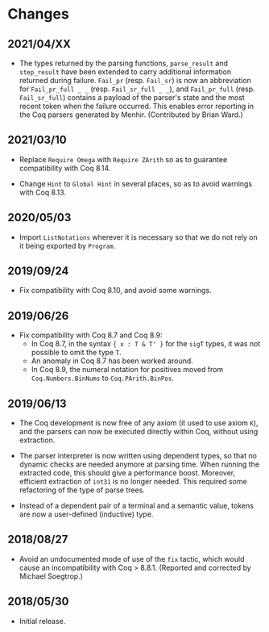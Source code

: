 # Changes

## 2021/04/XX

* The types returned by the parsing functions, `parse_result` and
  `step_result` have been extended to carry additional information
  returned during failure. `Fail_pr` (resp. `Fail_sr`) is now an
  abbreviation for `Fail_pr_full _ _` (resp. `Fail_sr_full _ _`), and
  `Fail_pr_full` (resp. `Fail_sr_full`) contains a payload of the
  parser's state and the most recent token when the failure occurred.
  This enables error reporting in the Coq parsers generated by Menhir.
  (Contributed by Brian Ward.)

## 2021/03/10

* Replace `Require Omega` with `Require ZArith`
  so as to guarantee compatibility with Coq 8.14.

* Change `Hint` to `Global Hint` in several places,
  so as to avoid warnings with Coq 8.13.

## 2020/05/03

* Import `ListNotations` wherever it is necessary so that we do not rely
  on it being exported by `Program`.

## 2019/09/24

* Fix compatibility with Coq 8.10, and avoid some warnings.

## 2019/06/26

* Fix compatibility with Coq 8.7 and Coq 8.9:
  * In Coq 8.7, in the syntax `{ x : T & T' }` for the `sigT` types,
    it was not possible to omit the type `T`.
  * An anomaly in Coq 8.7 has been worked around.
  * In Coq 8.9, the numeral notation for positives moved from
    `Coq.Numbers.BinNums` to `Coq.PArith.BinPos`.

## 2019/06/13

* The Coq development is now free of any axiom (it used to use axiom
  `K`), and the parsers can now be executed directly within Coq, without
  using extraction.

* The parser interpreter is now written using dependent types, so that
  no dynamic checks are needed anymore at parsing time. When running
  the extracted code, this should give a performance boost. Moreover,
  efficient extraction of `int31` is no longer needed. This required
  some refactoring of the type of parse trees.

* Instead of a dependent pair of a terminal and a semantic
  value, tokens are now a user-defined (inductive) type.

## 2018/08/27

* Avoid an undocumented mode of use of the `fix` tactic,
  which would cause an incompatibility with Coq > 8.8.1.
  (Reported and corrected by Michael Soegtrop.)

## 2018/05/30

* Initial release.

